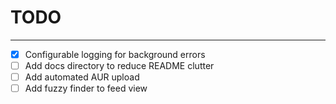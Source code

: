 # TODO
___

 - [x] Configurable logging for background errors
 - [ ] Add docs directory to reduce README clutter
 - [ ] Add automated AUR upload
 - [ ] Add fuzzy finder to feed view
